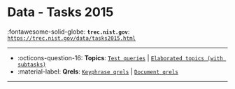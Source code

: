 # Data - Tasks 2015 

:fontawesome-solid-globe: **`trec.nist.gov`**: [`https://trec.nist.gov/data/tasks2015.html`](https://trec.nist.gov/data/tasks2015.html)

---

- :octicons-question-16: **Topics**: [`Test queries`](https://trec.nist.gov/data/tasks/final_tasks.xml) | [`Elaborated topics (with subtasks)`](https://trec.nist.gov/data/tasks/subtasks.txt)
- :material-label: **Qrels**: [`Keyphrase qrels`](https://trec.nist.gov/data/tasks/qrels-keyphrases.txt) | [`Document qrels`](https://trec.nist.gov/data/tasks/qrels-docs.txt)


---

